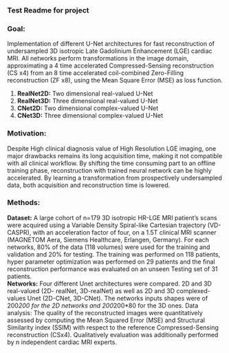 ### Test Readme for project

### Goal:
Implementation of different U-Net architectures for fast reconstruction of undersampled 3D
isotropic Late Gadolinium Enhancement (LGE) cardiac MRI. All networks perform
transformations in the image domain, approximating a 4 time accelerated Compressed-Sensing
reconstruction (CS x4) from an 8 time accelerated coil-combined Zero-Filling reconstruction (ZF
x8), using the Mean Square Error (MSE) as loss function.<br/>
1. **RealNet2D:** Two dimensional real-valued U-Net
2. **RealNet3D:** Three dimensional real-valued U-Net
3. **CNet2D:** Two dimensional complex-valued U-Net
4. **CNet3D:** Three dimensional complex-valued U-Net

### Motivation:
Despite High clinical diagnosis value of High Resolution LGE imaging, one major drawbacks
remains its long acquisition time, making it not compatible with all clinical workflow. By shifting
the time consuming part to an offline training phase, reconstruction with trained neural
network can be highly accelerated. By learning a transformation from prospectively
undersampled data, both acquisition and reconstruction time is lowered.

### Methods:
**Dataset:** A large cohort of n=179 3D isotropic HR-LGE MRI patient’s scans were acquired using a
Variable Density Spiral-like Cartesian trajectory (VD-CASPR), with an acceleration factor of four,
on a 1.5T clinical MRI scanner (MAGNETOM Aera, Siemens Healthcare, Erlangen, Germany). For
each networks, 80% of the data (118 volumes) were used for the training and validation and
20% for testing. The training was performed on 118 patients, hyper parameter optimization was
performed on 29 patients and the final reconstruction performance was evaluated on an
unseen Testing set of 31 patients. <br/>
**Networks:** Four different Unet architectures were compared. 2D and 3D real-valued (2D-
realNet, 3D-realNet) as well as 2D and 3D complexed-values Unet (2D-CNet, 3D-CNet). The
networks inputs shapes were of 200*200 for the 2D networks and 200*200*80 for the 3D ones.
Data analysis: The quality of the reconstructed images were quantitatively assessed by
computing the Mean Squared Error (MSE) and Structural Similarity index (SSIM) with respect to
the reference Compressed-Sensing reconstruction (CSx4). Qualitatively evaluation was
additionally performed by n independent cardiac MRI experts.
